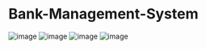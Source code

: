 # Bank-Management-System

![image](https://user-images.githubusercontent.com/55890499/143022732-9d083705-55db-4530-bd2b-5b83601f5395.png)
![image](https://user-images.githubusercontent.com/55890499/143023161-6b24d902-7df8-4bc4-b2b0-752aa4a85b67.png)
![image](https://user-images.githubusercontent.com/55890499/143023367-f9622258-eca7-4f21-9abc-8f03dfe5aa19.png)
![image](https://user-images.githubusercontent.com/55890499/143023519-e2fa4706-ed56-469c-960b-ba8743b66b38.png)


